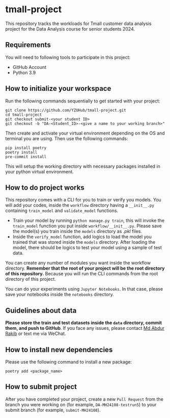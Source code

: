 # tmall-project

This repository tracks the workloads for Tmall customer data analysis project for the Data Analysis course for senior students 2024.

## Requirements

You will need to following tools to participate in this project:

* GitHub Account
* Python 3.9

## How to initialize your workspace

Run the following commands sequentially to get started with your project:

```
git clone https://github.com/YZUHub/tmall-project.git
cd tmall-project
git checkout submit-<your student ID>
git checkout -b "DA-<Student_ID>-<give a name to your working branch>"
```

Then create and activate your virtual environment depending on the OS and terminal you are using. Then use the following commands:

```
pip install poetry
poetry install
pre-commit install
```

This will setup the working directory with necessary packages installed in your python virtual environment.

## How to do project works

This repository comes with a CLI for you to train or verify you models. You will add your codes, inside the `workflow` directory having a `__init__.py` containing `train_model` and `validate_model` functions.

* Train your model by running `python manage.py train`, this will invoke the `train_model` function you put inside `workflow/__init__.py`. Please save the model(s) you train inside the `models` directory as *.pkl* files.
* Inside the `verify_model` function, add logics to load the model you trained that was stored inside the `models` directory. After loading the model, there should be logics to test your model using a sample of test data.

You can create any number of modules you want inside the workflow directory. **Remember that the root of your project will be the root directory of this repository.** Because you will run the CLI commands from the root directory of this project.

You can do your experiments using `Jupyter Notebooks`. In that case, please save your notebooks inside the `notebooks` directory.

## Guidelines about data

**Please store the train and test datasets inside the `data` directory, commit them, and push to GitHub**. If you face any issues, please contact [Md Abdur Rakib](mailto:MH24108@stu.yzu.edu.cn) or text me via WeChat.

## How to install new dependencies

Please use the following command to install a new package:

```
poetry add <package_name>
```

## How to submit project

After you have completed your project, create a new `Pull Request` from the branch you were working on (for example, `DA-MH24108-testrun5`) to your submit branch (for example, `submit-MH24108`).

